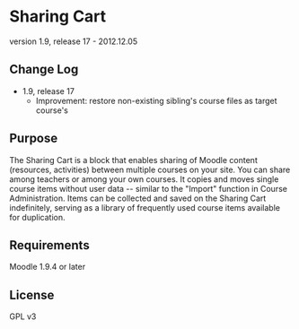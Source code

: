 Sharing Cart
============

version 1.9, release 17 - 2012.12.05


Change Log
----------

* 1.9, release 17
  * Improvement: restore non-existing sibling's course files as target course's


Purpose
-------

The Sharing Cart is a block that enables sharing of Moodle content
(resources, activities) between multiple courses on your site.
You can share among teachers or among your own courses.
It copies and moves single course items without user data
-- similar to the "Import" function in Course Administration.
Items can be collected and saved on the Sharing Cart indefinitely,
serving as a library of frequently used course items available for duplication.


Requirements
------------

Moodle 1.9.4 or later


License
-------

GPL v3
